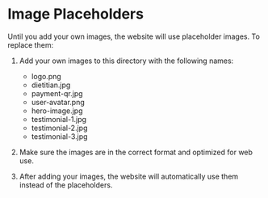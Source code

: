 # Image Placeholders

Until you add your own images, the website will use placeholder images. To replace them:

1. Add your own images to this directory with the following names:
   - logo.png
   - dietitian.jpg
   - payment-qr.jpg
   - user-avatar.png
   - hero-image.jpg
   - testimonial-1.jpg
   - testimonial-2.jpg
   - testimonial-3.jpg

2. Make sure the images are in the correct format and optimized for web use.

3. After adding your images, the website will automatically use them instead of the placeholders.
